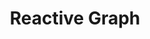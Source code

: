 ---
type: "docs"
title: "Reactive Graph"
linkTitle: "Home"
weight: 1
description: >
    Mission: Make it easier to observe and react to change in dyanamic systems
---